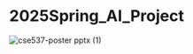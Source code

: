 # 2025Spring_AI_Project

![cse537-poster pptx (1)](https://github.com/user-attachments/assets/5bf3daf9-161a-42e1-8a91-c9cbfdeb428d)
